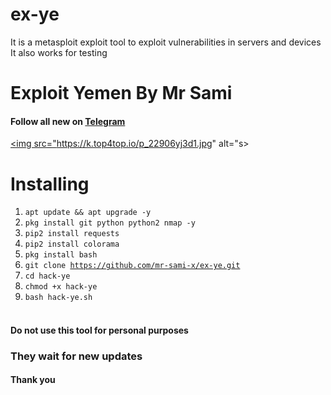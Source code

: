 # ex-ye
It is a metasploit exploit tool to exploit vulnerabilities in servers and devices It also works for testing
# Exploit Yemen  By Mr Sami

#### Follow all new on [Telegram](https://t.me/Hack_4x)
<a href="https://cyberyemen.blogspot.com"><img src="https://k.top4top.io/p_22906yj3d1.jpg" alt="s>

# Installing
1. <code>apt update && apt upgrade -y</code>
2. <code>pkg install git python python2 nmap -y</code>
3. <code>pip2 install requests </code>
4. <code>pip2 install colorama </code>
5. <code>pkg install bash </code>
6. <code>git clone https://github.com/mr-sami-x/ex-ye.git</code>
7. <code>cd hack-ye</code>
8. <code>chmod +x hack-ye </code>
9. <code>bash hack-ye.sh</code><br><br>


#### Do not use this tool for personal purposes
### They wait for new updates
#### Thank you
